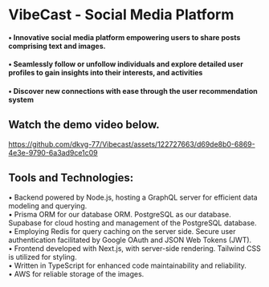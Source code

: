 # VibeCast - Social Media Platform
#### • Innovative social media platform empowering users to share posts comprising text and images.
#### • Seamlessly follow or unfollow individuals and explore detailed user profiles to gain insights into their interests, and activities
#### • Discover new connections with ease through the user recommendation system

## Watch the demo video below.


https://github.com/dkvg-77/Vibecast/assets/122727663/d69de8b0-6869-4e3e-9790-6a3ad9ce1c09




    

## Tools and Technologies:
• Backend powered by Node.js, hosting a GraphQL server for efficient data modeling and querying.  
• Prisma ORM for our database ORM. PostgreSQL as our database. Supabase for cloud hosting and
management of the PostgreSQL database.  
• Employing Redis for query caching on the server side. Secure user authentication facilitated by Google OAuth
and JSON Web Tokens (JWT).  
• Frontend developed with Next.js, with server-side rendering. Tailwind CSS is utilized for styling.  
• Written in TypeScript for enhanced code maintainability and reliability.  
• AWS for reliable storage of the images.  
